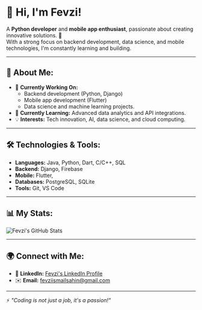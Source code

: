 # 👋 Hi, I'm Fevzi!

A **Python developer** and **mobile app enthusiast**, passionate about creating innovative solutions. 🎯  
With a strong focus on backend development, data science, and mobile technologies, I'm constantly learning and building.

---

## 🚀 About Me:
- 🔭 **Currently Working On:** 
  - Backend development (Python, Django)
  - Mobile app development (Flutter)
  - Data science and machine learning projects.  
- 🌱 **Currently Learning:** Advanced data analytics and API integrations.  
- 💡 **Interests:** Tech innovation, AI, data science, and cloud computing.  

---

## 🛠️ Technologies & Tools:
- **Languages:** Java, Python, Dart, C/C++, SQL  
- **Backend:** Django, Firebase  
- **Mobile:** Flutter,
- **Databases:** PostgreSQL, SQLite
- **Tools:**  Git, VS Code

---

## 📊 My Stats:
![Fevzi's GitHub Stats](https://github-readme-stats.vercel.app/api?username=fevziismailsahin&show_icons=true&theme=radical)  

---

## 🌍 Connect with Me:
- 💼 **LinkedIn:** [Fevzi's LinkedIn Profile](https://www.linkedin.com/in/fevzi-sahin-a5b37820b/)  
- ✉️ **Email:** fevziismailsahin@gmail.com  

---

⚡ *"Coding is not just a job, it's a passion!"*
